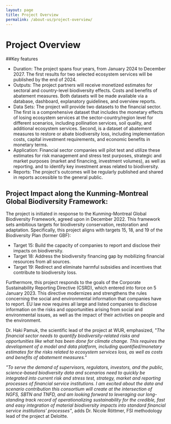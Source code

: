 ```yaml
---
layout: page
title: Project Overview
permalink: /about-us/project-overview/
---
```


# Project Overview

##Key features

- Duration: The project spans four years, from January 2024 to December 2027. The first results for two selected ecosystem services will be published by the end of 2024. 
- Outputs: The project partners will receive monetized estimates for sectoral and country-level biodiversity effects. Costs and benefits of abatement measures. Both datasets will be made available via a database, dashboard, explanatory guidelines, and overview reports.
- Data Sets: The project will provide two datasets to the financial sector. The first is a comprehensive dataset that includes the monetary effects of losing ecosystem services at the sector-country/region level for different scenarios, including pollination services, soil quality, and additional ecosystem services. Second, is a dataset of abatement measures to restore or abate biodiversity loss, including implementation costs, capital investment requirements, and economic benefits in monetary terms.
- Application: Financial sector companies will pilot test and utilize these estimates for risk management and stress test purposes, strategic and market purposes (market and financing, investment volumes), as well as reporting. and to identify key investment areas related to biodiversity.
- Reports: The project's outcomes will be regularly published and shared in reports accessible to the general public. 


## Project Impact along the Kunming-Montreal Global Biodiversity Framework:

The project is initiated in response to the Kunming-Montreal Global Biodiversity Framework, agreed upon in December 2022. This framework sets ambitious targets for biodiversity conservation, restoration and adaptation. Specifically, this project aligns with targets 15, 18, and 19 of the Biodiversity Plan (former GBF):

- Target 15: Build the capacity of companies to report and disclose their impacts on biodiversity.
- Target 18: Address the biodiversity financing gap by mobilizing financial resources from all sources.
- Target 19: Redirect and eliminate harmful subsidies and incentives that contribute to biodiversity loss.

Furthermore, this project responds to the goals of the Corporate Sustainability Reporting Directive (CSRD), which entered into force on 5 January 2023. This directive modernizes and strengthens the rules concerning the social and environmental information that companies have to report. EU law now requires all large and listed companies to disclose information on the risks and opportunities arising from social and environmental issues, as well as the impact of their activities on people and the environment.

Dr. Haki Pamuk, the scientific lead of the project at WUR, emphasized, *"The financial sector needs to quantify biodiversity-related risks and opportunities like what has been done for climate change. This requires the development of a model and data platform, including quantified/monetary estimates for the risks related to ecosystem services loss, as well as costs and benefits of abatement measures."*

*"To serve the demand of supervisors, regulators, investors, and the public, science-based biodiversity data and scenarios need to quickly be integrated into current risk and stress test, strategy, market and reporting processes of financial service institutions. I am excited about the data and scenario contribution this consortium will create at the intersection of NGFS, SBTN and TNFD, and am looking forward to leveraging our long-standing track record of operationalizing sustainability for the credible, fast and easy integration of material biodiversity impacts into standard financial service institutions’ processes”*, adds Dr. Nicole Röttmer, FSI methodology lead of the project at Deloitte.
